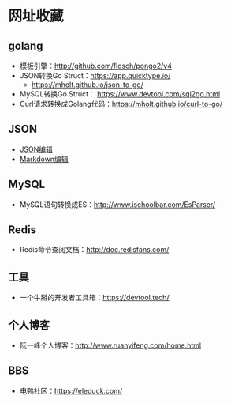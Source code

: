 # 网址收藏

## golang

- 模板引擎：http://github.com/flosch/pongo2/v4
- JSON转换Go Struct：https://app.quicktype.io/
  - https://mholt.github.io/json-to-go/
- MySQL转换Go Struct： https://www.devtool.com/sql2go.html
- Curl请求转换成Golang代码：https://mholt.github.io/curl-to-go/

## JSON
- <a href="/page/json.html" target="_blank">JSON编辑</a>
- <a href="/page/bytemd.html" target="_blank">Markdown编辑</a>

## MySQL

- MySQL语句转换成ES：http://www.ischoolbar.com/EsParser/


## Redis

- Redis命令查阅文档：http://doc.redisfans.com/

## 工具

- 一个牛掰的开发者工具箱：https://devtool.tech/

## 个人博客
- 阮一峰个人博客：http://www.ruanyifeng.com/home.html


## BBS
- 电鸭社区：https://eleduck.com/
